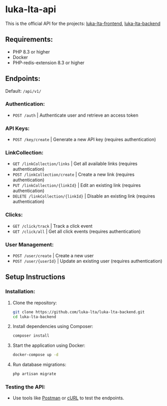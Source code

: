 # luka-lta-api

This is the official API for the projects: [luka-lta-frontend](), [luka-lta-backend](https://github.com/luka-lta/luka-lta-backend)

## Requirements:

- PHP 8.3 or higher
- Docker
- PHP-redis-extension 8.3 or higher

## Endpoints:

Default: `/api/v1/`

### Authentication:
- `POST /auth` | Authenticate user and retrieve an access token

### API Keys:
- `POST /key/create` | Generate a new API key (requires authentication)

### LinkCollection:
- `GET /linkCollection/links` | Get all available links (requires authentication)
- `POST /linkCollection/create` | Create a new link (requires authentication)
- `PUT /linkCollection/{linkId}` | Edit an existing link (requires authentication)
- `DELETE /linkCollection/{linkId}` | Disable an existing link (requires authentication)

### Clicks:
- `GET /click/track` | Track a click event
- `GET /click/all` | Get all click events (requires authentication)

### User Management:
- `POST /user/create` | Create a new user
- `POST /user/{userId}` | Update an existing user (requires authentication)

## Setup Instructions

### Installation:
1. Clone the repository:
   ```bash
   git clone https://github.com/luka-lta/luka-lta-backend.git
   cd luka-lta-backend
   ```

2. Install dependencies using Composer:
   ```bash
   composer install
   ```

3. Start the application using Docker:
   ```bash
   docker-compose up -d
   ```

4. Run database migrations:
   ```bash
   php artisan migrate
   ```

### Testing the API:
- Use tools like [Postman](https://www.postman.com/) or [cURL](https://curl.se/) to test the endpoints.


